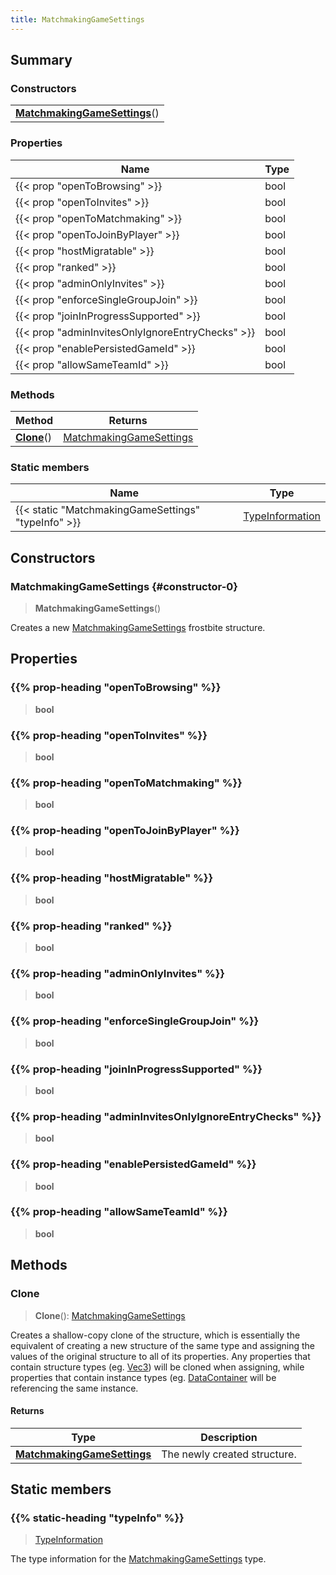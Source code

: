 ```yaml
---
title: MatchmakingGameSettings
---
```



## Summary
### Constructors
| |
| ----------- |
| **[MatchmakingGameSettings](#constructor-0)**() |

### Properties
| Name | Type |
| ---- | ---- |
| {{< prop "openToBrowsing" >}} | bool |
| {{< prop "openToInvites" >}} | bool |
| {{< prop "openToMatchmaking" >}} | bool |
| {{< prop "openToJoinByPlayer" >}} | bool |
| {{< prop "hostMigratable" >}} | bool |
| {{< prop "ranked" >}} | bool |
| {{< prop "adminOnlyInvites" >}} | bool |
| {{< prop "enforceSingleGroupJoin" >}} | bool |
| {{< prop "joinInProgressSupported" >}} | bool |
| {{< prop "adminInvitesOnlyIgnoreEntryChecks" >}} | bool |
| {{< prop "enablePersistedGameId" >}} | bool |
| {{< prop "allowSameTeamId" >}} | bool |

### Methods
| Method | Returns |
| ------ | ---- |
| **[Clone](#clone)**() | [MatchmakingGameSettings](/vext/ref/fb/matchmakinggamesettings) |

### Static members
| Name | Type |
| ---- | ---- |
| {{< static "MatchmakingGameSettings" "typeInfo" >}} | [TypeInformation](/vext/ref/shared/class/typeinformation) |

## Constructors
### MatchmakingGameSettings {#constructor-0}
> **MatchmakingGameSettings**()

Creates a new [MatchmakingGameSettings](/vext/ref/fb/matchmakinggamesettings) frostbite structure.

## Properties
### {{% prop-heading "openToBrowsing" %}}
> **bool**

### {{% prop-heading "openToInvites" %}}
> **bool**

### {{% prop-heading "openToMatchmaking" %}}
> **bool**

### {{% prop-heading "openToJoinByPlayer" %}}
> **bool**

### {{% prop-heading "hostMigratable" %}}
> **bool**

### {{% prop-heading "ranked" %}}
> **bool**

### {{% prop-heading "adminOnlyInvites" %}}
> **bool**

### {{% prop-heading "enforceSingleGroupJoin" %}}
> **bool**

### {{% prop-heading "joinInProgressSupported" %}}
> **bool**

### {{% prop-heading "adminInvitesOnlyIgnoreEntryChecks" %}}
> **bool**

### {{% prop-heading "enablePersistedGameId" %}}
> **bool**

### {{% prop-heading "allowSameTeamId" %}}
> **bool**

## Methods
### Clone
> **Clone**(): [MatchmakingGameSettings](/vext/ref/fb/matchmakinggamesettings)

Creates a shallow-copy clone of the structure, which is essentially the equivalent of creating a new structure of the same type and assigning the values of the original structure to all of its properties. Any properties that contain structure types (eg. [Vec3](/vext/ref/shared/class/vec3)) will be cloned when assigning, while properties that contain instance types (eg. [DataContainer](/vext/ref/shared/class/datacontainer) will be referencing the same instance.

#### Returns
| Type | Description |
| ---- | ----------- |
| **[MatchmakingGameSettings](/vext/ref/fb/matchmakinggamesettings)** | The newly created structure. |

## Static members
### {{% static-heading "typeInfo" %}}
> [TypeInformation](/vext/ref/shared/class/typeinformation)

The type information for the [MatchmakingGameSettings](/vext/ref/fb/matchmakinggamesettings) type.

